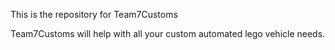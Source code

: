 This is the repository for Team7Customs

Team7Customs will help with all your custom automated lego vehicle needs.
